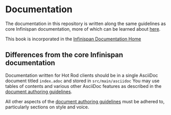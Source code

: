 # Documentation

The documentation in this repository is written along the same guidelines as core Infinispan documentation,
more of which can be learned about [here](https://github.com/infinispan/infinispan/blob/12.1.x/documentation/README.md).

This book is incorporated in the [Infinispan Documentation Home](http://infinispan.org/documentation)

## Differences from the core Infinispan documentation

Documentation written for Hot Rod clients should be in a single AsciiDoc
document titled `index.adoc` and stored in `src/main/asciidoc`
You may use tables of contents and various other AsciiDoc features as 
described in the [document authoring guidelines](http://infinispan.org/docs/12.1.x/contributing/contributing.html#_writing_documentation_and_faqs).

All other aspects of the [document authoring guidelines](http://infinispan.org/docs/12.1.x/contributing/contributing.html#_writing_documentation_and_faqs)
must be adhered to, particularly sections on style and voice.
